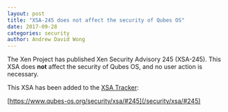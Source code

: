 ```yaml
---
layout: post
title: "XSA-245 does not affect the security of Qubes OS"
date: 2017-09-28
categories: security
author: Andrew David Wong
---
```


The Xen Project has published Xen Security Advisory 245 (XSA-245).
This XSA does **not** affect the security of Qubes OS, and no user action is necessary.

This XSA has been added to the [XSA Tracker](/security/xsa/):

[https://www.qubes-os.org/security/xsa/#245](/security/xsa/#245)

